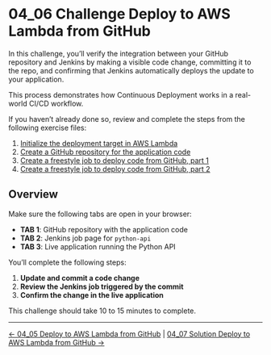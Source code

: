 # 04_06 Challenge Deploy to AWS Lambda from GitHub

In this challenge, you’ll verify the integration between your GitHub repository and Jenkins by making a visible code change, committing it to the repo, and confirming that Jenkins automatically deploys the update to your application.

This process demonstrates how Continuous Deployment works in a real-world CI/CD workflow.

If you haven’t already done so, review and complete the steps from the following exercise files:

1. [Initialize the deployment target in AWS Lambda](https://github.com/LinkedInLearning/running-jenkins-on-aws-3978678/blob/main/ch4_deploy_code_to_aws_lambda/04_01_initialize_the_deployment_target_in_AWS_Lambda/README.md)
2. [Create a GitHub repository for the application code](https://github.com/LinkedInLearning/running-jenkins-on-aws-3978678/blob/main/ch4_deploy_code_to_aws_lambda/04_02_create_a_github_repository_for_the_application_code/README.md)
3. [Create a freestyle job to deploy code from GitHub, part 1](https://github.com/LinkedInLearning/running-jenkins-on-aws-3978678/blob/main/ch4_deploy_code_to_aws_lambda/04_03_create_a_freestyle_job_to_deploy_code_from_github_part_1/README.md)
4. [Create a freestyle job to deploy code from GitHub, part 2](https://github.com/LinkedInLearning/running-jenkins-on-aws-3978678/blob/main/ch4_deploy_code_to_aws_lambda/04_04_create_a_freestyle_job_to_deploy_code_from_github_part_2/README.md)

## Overview

Make sure the following tabs are open in your browser:

- **TAB 1**: GitHub repository with the application code
- **TAB 2**: Jenkins job page for `python-api`
- **TAB 3**: Live application running the Python API

You’ll complete the following steps:

1. **Update and commit a code change**
2. **Review the Jenkins job triggered by the commit**
3. **Confirm the change in the live application**

This challenge should take 10 to 15 minutes to complete.

<!-- FooterStart -->
---
[← 04_05 Deploy to AWS Lambda from GitHub](../04_05_deploy_to_aws_lambda_from_github/README.md) | [04_07 Solution Deploy to AWS Lambda from GitHub →](../04_07_solution_deploy_to_aws_lambda_from_github/README.md)
<!-- FooterEnd -->
